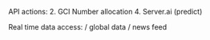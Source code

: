 API actions: 
2. GCI Number allocation
4. Server.ai (predict)

Real time data access:
 / global data
 / news feed